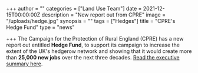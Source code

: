 +++
author = ""
categories = ["Land Use Team"]
date = 2021-12-15T00:00:00Z
description = "New report out from CPRE"
image = "/uploads/hedge.jpg"
synopsis = ""
tags = ["Hedges"]
title = "CPRE's Hedge Fund"
type = "news"

+++
The Campaign for the Protection of Rural England (CPRE) has a new report out entitled **Hedge Fund**, to support its campaign to increase the extent of the UK's hedgerow network and showing that it would create more than **25,000 new jobs** over the next three decades.
​[Read the executive summary here](https://www.cpre.org.uk/wp-content/uploads/2021/09/Hedge-fund-report-executive-summary.pdf).
